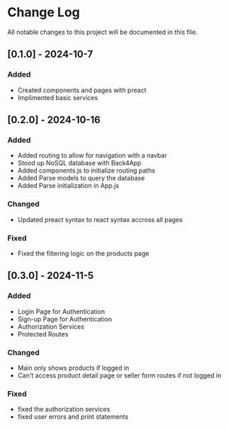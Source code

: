 # Change Log
All notable changes to this project will be documented in this file.
 
## [0.1.0] - 2024-10-7
### Added
- Created components and pages with preact
- Implimented basic services

 
## [0.2.0] - 2024-10-16
   
### Added
- Added routing to allow for navigation with a navbar
- Stood up NoSQL database with Back4App
- Added components.js to initialize routing paths
- Added Parse models to query the database
- Added Parse initialization in App.js
### Changed
- Updated preact syntax to react syntax accross all pages
### Fixed
- Fixed the filtering logic on the products page

## [0.3.0] - 2024-11-5
   
### Added
- Login Page for Authentication
- Sign-up Page for Authentication
- Authorization Services
- Protected Routes
### Changed
- Main only shows products if logged in
- Can't access product detail page or seller form routes if not logged in
### Fixed
- fixed the authorization services
- fixed user errors and print statements
